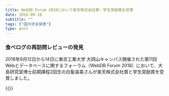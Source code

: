 ```yaml
---
title: WebDB Forum 2018において楽天株式会社賞・学生奨励賞を受賞
date: 2018-09-18
subtitle: ""
tags: ["国内学会発表"]
type: post
---
```


<!--more-->
### 食べログの再訪問レビューの発見

2018年9月12日から14日に東京工業大学 大岡山キャンパス開催された第11回Webとデータベースに関するフォーラム（WebDB Forum 2018）において、大島研究室博士前期課程2回生の白髪宙美さんが楽天株式会社賞と学生奨励賞を受賞しました。  

{{<gallery >}}